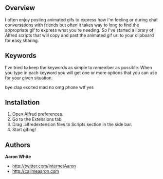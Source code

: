 Overview
-----------

I often enjoy posting animated gifs to express how I'm feeling or during chat conversations with friends but often it takes way to long to find the appropriate gif to express what you're needing.  So I've started a library of Alfred scripts that will copy and past the animated gif url to your clipboard for easy sharing.

Keywords
--------

I've tried to keep the keywords as simple to remember as possible.  When you type in each keyword you will get one or more options that you can use for your given situation.

bye
clap
excited
mad
no
omg
phone
wtf
yes


Installation 
------------

1. Open Alfred preferences.
2. Go to the Extensions tab.
3. Drag .alfredextension files to Scripts section in the side bar.
4. Start gifing!


Authors
-------

**Aaron White**

+ http://twitter.com/internetAaron
+ http://callmeaaron.com